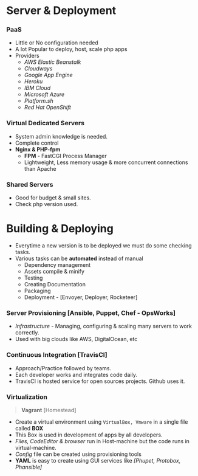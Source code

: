 # Server & Deployment

### PaaS

- Little or No configuration needed
- A lot Popular to deploy, host, scale php apps
- Providers
    - *AWS Elastic Beanstalk*
    - *Cloudways*
    - *Google App Engine*
    - *Heroku*
    - *IBM Cloud*
    - *Microsoft Azure*
    - *Platform.sh*
    - *Red Hat OpenShift*

### Virtual Dedicated Servers

- System admin knowledge is needed.
- Complete control
- **Nginx & PHP-fpm**
    - **FPM** - FastCGI Process Manager
    - Lightweight, Less memory usage & more concurrent connections than Apache

### Shared Servers

- Good for budget & small sites.
- Check php version used.

# Building & Deploying

- Everytime a new version is to be deployed we must do some checking tasks.
- Various tasks can be **automated** instead of manual
    - Dependency management
    - Assets compile & minify
    - Testing
    - Creating Documentation
    - Packaging
    - Deployment - [Envoyer, Deployer, Rocketeer]

### Server Provisioning [Ansible, Puppet, Chef - OpsWorks]

- *Infrastructure* - Managing, configuring & scaling many servers to work correctly.
- Used with big clouds like AWS, DigitalOcean, etc

### Continuous Integration [TravisCI]

- Approach/Practice followed by teams.
- Each developer works and integrates code daily.
- TravisCI is hosted service for open sources projects. Github uses it.

### Virtualization

> **Vagrant** [Homestead]

- Create a virtual environment using `VirtualBox, Vmware` in a single file called **BOX**
- This Box is used in development of apps by all developers.
- *Files, CodeEditor & browser* run in Host-machine but the code runs in virtual-machine.
- *Config* file can be created using provisioning tools
-  **YAML** is easy to create using GUI services like *[Phupet, Protobox, Phansible]*